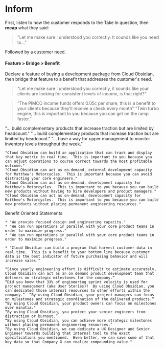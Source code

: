 Inform
======

First, listen to how the customer responds to the Take In question, then **recap** what they said:

> "Let me make sure I understood you correctly.  It sounds like you need to..."

Followed by a customer need.

#### Feature > Bridge > Benefit

Declare a feature of buying a development package from Cloud Obsidian, then bridge that feature to a benefit that addresses the customer's need.

> "Let me make sure I understood you correctly, it sounds like your clients are looking for consistent levels of income, is that right?"

> "The PIMCO income funds offers 0.05c per share, this is a benefit to your clients because they’ll receive a check every month"
> "Twin turbo engine, this is important to you because you can get on the ramp faster."

"... build complementary products that increase traction but are limited by headcount."
"... build complementary products that increase traction but are limited by headcount."
"... have a way for upper management to monitor inventory levels throughout the week."

    "Cloud Obsidian can build an application that can track and display that key metric in real time.  This is important to you because you can adjust operations to course correct towards the most profitable outcome."
    "Cloud Obsidian can act as on-demand, external development capacity for Matthew's Motorcycles.  This is important because you can avoid distracting your core engineers."
    "Cloud Obsidian can act as on-demand, development capacity for Matthew's Motorcycles.  This is important to you because you can build new products without having to hire developers and product managers."
    "Cloud Obsidian can act as on-demand, development capacity for Matthew's Motorcycles.  This is important to you because you can build new products without placing permanent engineering resources."

Benefit Oriented Statements:

    * "We provide focused design and engineering capacity."
    * "We can run operations in parallel with your core product teams in order to maximize progress."
    * "We can run operations in parallel with your core product teams in order to maximize progress."

    * "Cloud Obsidian can build a program that harvest customer data in real time.  This is a benefit to your bottom line because customer data is the best indicator of future purchasing behavior and will increase sales."

    “Since yearly engineering effort is difficult to estimate accurately, Cloud Obsidian can act as an on demand product development team that delivers on strategic milestones for the company.”
    “Did you know that 33% of engineering sprint velocity is used for project management (aka User Stories)?  By using Cloud Obsidian, you can dedicated those internal resources to other efforts within the company.”  “By using Cloud Obsidian, your project managers can focus on milestones and strategic coordination of the delivered products.” “By using Cloud Obsidian, your product owners can focus on milestones over minutia."
    “By using Cloud Obsidian, you protect your senior engineers from distraction or burnout.”
    “By using Cloud Obsidian, you can achieve more strategic milestones without placing permanent engineering resources.”
    “By using Cloud Obsidian, we can dedicate a UX Designer and Senior Engineer towards building that internal tool to the exact specifications you mentioned.  Even better, we can save some of that key data so that Company X can realize compounding value."
